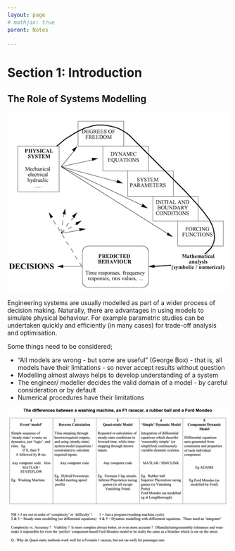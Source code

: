 ```yaml
---
layout: page
# mathjax: true
parent: Notes

---
```


# Section 1: Introduction

## The Role of Systems Modelling

![image](figures/system_modelling.png)

Engineering systems are usually modelled as part of a wider process of decision making.  Naturally, there are advantages in using models to simulate physical behaviour.  For example parametric studies can be undertaken quickly and efficiently (in many cases) for trade-off analysis and optimisation.

Some things need to be considered;

- “All models are wrong - but some are useful” (George Box) - that is, all models have their limitations - so never accept results without question 
- Modelling almost always helps to develop understanding of a system
- The engineer/ modeller decides the valid domain of a model - by careful consideration or by default
- Numerical procedures have their limitations

![image](figures/table_1.png)